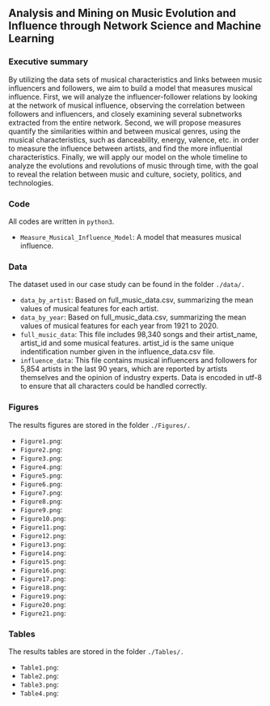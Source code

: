 ## Analysis and Mining on Music Evolution and Influence through Network Science and Machine Learning


### Executive summary
By utilizing the data sets of musical characteristics and links between music influencers and followers, we aim to build a model that measures musical influence. First, we will analyze the influencer-follower relations by looking at the network of musical influence, observing the correlation between followers and influencers, and closely examining several subnetworks extracted from the entire network. Second, we will propose measures quantify the similarities within and between musical genres, using the musical characteristics, such as danceability, energy, valence, etc. in order to measure the influence between artists, and find the more influential characteristics. Finally, we will apply our model on the whole timeline to analyze the evolutions and revolutions of music through time, with the goal to reveal the relation between music and culture, society, politics, and technologies.


### Code
All codes are written in `python3`.
* `Measure_Musical_Influence_Model`: A model that measures musical influence.


### Data
The dataset used in our case study can be found in the folder `./data/.`
* `data_by_artist`: Based on full_music_data.csv, summarizing the mean values of musical features for each artist.
* `data_by_year`: Based on full_music_data.csv, summarizing the mean values of musical features for each year from 1921 to 2020.
* `full_music_data`: This file includes 98,340 songs and their artist_name, artist_id and some musical features. artist_id is the same unique indentification number given in the influence_data.csv file.
* `influence_data`: This file contains musical influencers and followers for 5,854 artists in the last 90 years, which are reported by artists themselves and the opinion of industry experts. Data is encoded in utf-8 to ensure that all characters could be handled correctly.



### Figures
The results figures are stored in the folder `./Figures/.`
* `Figure1.png`:
* `Figure2.png`:
* `Figure3.png`:
* `Figure4.png`:
* `Figure5.png`:
* `Figure6.png`:
* `Figure7.png`:
* `Figure8.png`:
* `Figure9.png`:
* `Figure10.png`:
* `Figure11.png`:
* `Figure12.png`:
* `Figure13.png`:
* `Figure14.png`:
* `Figure15.png`:
* `Figure16.png`:
* `Figure17.png`:
* `Figure18.png`:
* `Figure19.png`:
* `Figure20.png`:
* `Figure21.png`:


### Tables
The results tables are stored in the folder `./Tables/.`
* `Table1.png`:
* `Table2.png`:
* `Table3.png`:
* `Table4.png`:
